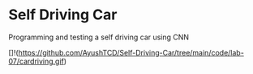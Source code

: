 # Self Driving Car
 Programming and testing a self driving car using CNN

[]!(https://github.com/AyushTCD/Self-Driving-Car/tree/main/code/lab-07/cardriving.gif)
